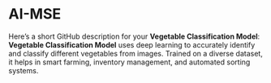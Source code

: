 # AI-MSE
Here’s a short GitHub description for your **Vegetable Classification Model**:  **Vegetable Classification Model** uses deep learning to accurately identify and classify different vegetables from images. Trained on a diverse dataset, it helps in smart farming, inventory management, and automated sorting systems.
